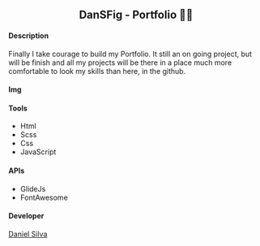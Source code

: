 <h2 align="center">DanSFig - Portfolio 🧔🏿</h2>

<h4>Description</h4>
<p>Finally I take courage to build my Portfolio. It still an on going project, but will be finish and all my projects will be there in a place much more comfortable to look my skills than here, in the github.</p>

<h4>Img</h4>



<h4>Tools</h4>
<ul>
  <li>Html</li>
  <li>Scss</li>
  <li>Css</li>
  <li>JavaScript</li>
</ul>

<h4>APIs</h4>
<ul>
  <li>GlideJs</li>
  <li>FontAwesome</li>
</ul>

<h4>Developer</h4>
<a href="https://github.com/dansf">Daniel Silva</a>